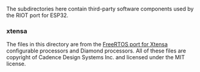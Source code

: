 The subdirectories here contain third-party software components used by the RIOT port for ESP32.

### xtensa
The files in this directory are from the [FreeRTOS port for Xtensa](https://github.com/tensilica/freertos) configurable processors and Diamond processors. All of these files are copyright of Cadence Design Systems Inc. and licensed under the MIT license.
